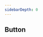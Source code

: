 ```yaml
---
sidebarDepth: 0
---
```


## Button


<script setup>
  import { ref } from 'vue'

  import { MyButton } from '@components'

  const count = ref(false)
</script>

<div>
  <MyButton />
</div>
